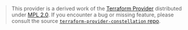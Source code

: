 > This provider is a derived work of the [Terraform Provider](https://github.com/edgelesssys/terraform-provider-constellation)
> distributed under [MPL 2.0](https://www.mozilla.org/en-US/MPL/2.0/). If you encounter a bug or missing feature,
> please consult the source [`terraform-provider-constellation` repo](https://github.com/edgelesssys/terraform-provider-constellation/issues).
